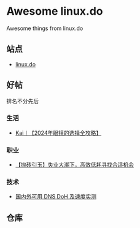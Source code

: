 # Awesome linux.do

Awesome things from linux.do

## 站点

- [linux.do](https://linux.do/)

## 好帖

排名不分先后

### 生活
- [Kai丨【2024年眼镜的选择全攻略】](https://linux.do/t/topic/103275)

### 职业
- [【抛砖引玉】失业大潮下，高效低耗寻找合适机会](https://linux.do/t/topic/21165)

### 技术
- [国内外可用 DNS DoH 及速度实测](https://linux.do/t/topic/235706)

## 仓库
